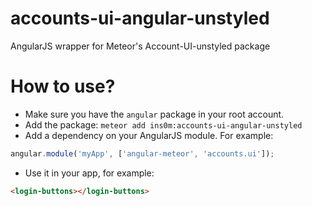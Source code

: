 # accounts-ui-angular-unstyled
AngularJS wrapper for Meteor's Account-UI-unstyled package

# How to use?
- Make sure you have the `angular` package in your root account.
- Add the package:
`meteor add ins0m:accounts-ui-angular-unstyled`
- Add a dependency on your AngularJS module. For example:
```javascript
angular.module('myApp', ['angular-meteor', 'accounts.ui']);
```

- Use it in your app, for example:
```html
<login-buttons></login-buttons>
```
